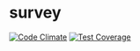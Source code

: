 # survey

[![Code Climate](https://codeclimate.com/github/wata-gh/survey/badges/gpa.svg)](https://codeclimate.com/github/wata-gh/survey)
[![Test Coverage](https://codeclimate.com/github/wata-gh/survey/badges/coverage.svg)](https://codeclimate.com/github/wata-gh/survey/coverage)
